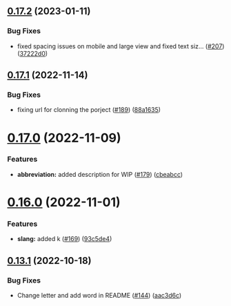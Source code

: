## [0.17.2](https://github.com/Njong392/Abbreve/compare/v0.17.1...v0.17.2) (2023-01-11)


### Bug Fixes

* fixed spacing issues on mobile and large view and fixed text siz… ([#207](https://github.com/Njong392/Abbreve/issues/207)) ([37222d0](https://github.com/Njong392/Abbreve/commit/37222d053fa7aa2ad789eb2ed50255b319ff4341))



## [0.17.1](https://github.com/Njong392/Abbreve/compare/v0.17.0...v0.17.1) (2022-11-14)


### Bug Fixes

* fixing url for clonning the porject ([#189](https://github.com/Njong392/Abbreve/issues/189)) ([88a1635](https://github.com/Njong392/Abbreve/commit/88a163529e73daee349ea101708783b96fb9cfc2))



# [0.17.0](https://github.com/Njong392/Abbreve/compare/v0.16.0...v0.17.0) (2022-11-09)


### Features

* **abbreviation:** added description for WIP ([#179](https://github.com/Njong392/Abbreve/issues/179)) ([cbeabcc](https://github.com/Njong392/Abbreve/commit/cbeabcc4369ed3bf120690483eb3dc43242a0537))



# [0.16.0](https://github.com/Njong392/Abbreve/compare/v0.13.1...v0.16.0) (2022-11-01)


### Features

* **slang:** added k ([#169](https://github.com/Njong392/Abbreve/issues/169)) ([93c5de4](https://github.com/Njong392/Abbreve/commit/93c5de4d8220e988c419c54140bea3e753f7700b))



## [0.13.1](https://github.com/Njong392/Abbreve/compare/v0.13.0...v0.13.1) (2022-10-18)


### Bug Fixes

* Change letter and add word in README ([#144](https://github.com/Njong392/Abbreve/issues/144)) ([aac3d6c](https://github.com/Njong392/Abbreve/commit/aac3d6c6533044dfc8d82d7c4a945a7c8c1f042f))



